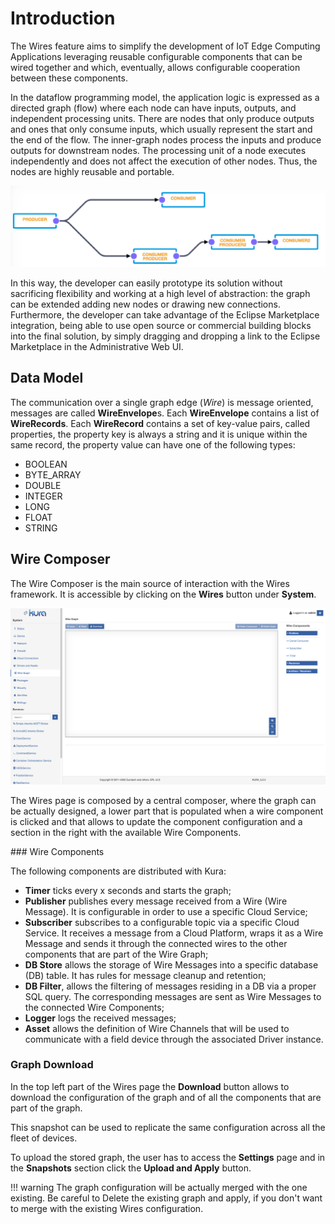 # Introduction

The Wires feature aims to simplify the development of IoT Edge Computing Applications leveraging reusable configurable components that can be wired together and which, eventually, allows configurable cooperation between these components.

In the dataflow programming model, the application logic is expressed as a directed graph (flow) where each node can have inputs, outputs, and independent processing units. There are nodes that only produce outputs and ones that only consume inputs, which usually represent the start and the end of the flow. The inner-graph nodes process the inputs and produce outputs for downstream nodes. The processing unit of a node executes independently and does not affect the execution of other nodes. Thus, the nodes are highly reusable and portable. 

![Kura Wires](./images/kura-wires.png)

In this way, the developer can easily prototype its solution without sacrificing flexibility and working at a high level of abstraction: the graph can be extended adding new nodes or drawing new connections. Furthermore, the developer can take advantage of the Eclipse Marketplace integration, being able to use open source or commercial building blocks into the final solution, by simply dragging and dropping a link to the Eclipse Marketplace in the Administrative Web UI.



## Data Model

The communication over a single graph edge (_Wire_) is message oriented, messages are called **WireEnvelope**s.
Each **WireEnvelope** contains a list of **WireRecords**.
Each **WireRecord** contains a set of key-value pairs, called properties, the property key is always a string and it is unique within the same record, the property value can have one of the following types:

* BOOLEAN
* BYTE_ARRAY
* DOUBLE
* INTEGER
* LONG
* FLOAT
* STRING



## Wire Composer

The Wire Composer is the main source of interaction with the Wires framework. It is accessible by clicking on the **Wires** button under **System**.

![Wire Composer](./images/wire-composer.png)

The Wires page is composed by a central composer, where the graph can be actually designed, a lower part that is populated when a wire component is clicked and that allows to update the component configuration and a section in the right with the available Wire Components.

### Wire Components

The following components are distributed with Kura:

- **Timer** ticks every x seconds and starts the graph;
- **Publisher** publishes every message received from a Wire (Wire Message). It is configurable in order to use a specific Cloud Service;
- **Subscriber** subscribes to a configurable topic via a specific Cloud Service. It receives a message from a Cloud Platform, wraps it as a Wire Message and sends it through the connected wires to the other components that are part of the Wire Graph;
- **DB Store** allows the storage of Wire Messages into a specific database (DB) table. It has rules for message cleanup and retention;
- **DB Filter**, allows the filtering of messages residing in a DB via a proper SQL query. The corresponding messages are sent as Wire Messages to the connected Wire Components;
- **Logger** logs the received messages;
- **Asset** ​allows the definition of Wire Channels that will be used to communicate with a field device through the associated Driver instance.

### Graph Download

In the top left part of the Wires page the **Download** button allows to download the configuration of the graph and of all the components that are part of the graph.

This snapshot can be used to replicate the same configuration across all the fleet of devices.

To upload the stored graph, the user has to access the **Settings** page and in the **Snapshots** section click the **Upload and Apply** button.

!!! warning
    The graph configuration will be actually merged with the one existing. Be careful to Delete the existing graph and apply, if you don't want to merge with the existing Wires configuration.
